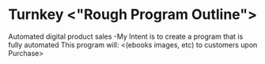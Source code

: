 # Turnkey <"Rough Program Outline">

Automated digital product sales
-My Intent is to create a program that is fully automated
This program will:
<market itself>
<Send digital> 
<Products>
<(ebooks images, etc) to customers upon Purchase>
<process payments>

